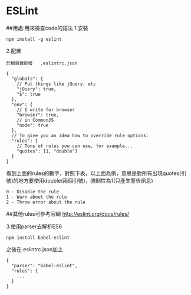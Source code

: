 # ESLint

##用處:用來檢查code的語法
1.安裝

```
npm install -g eslint  
```
2.配置

```
於根目錄新增   .eslintrc.json
```
```
{
  "globals": {
    // Put things like jQuery, etc
    "jQuery": true,
    "$": true
  },
  "env": {
    // I write for browser
    "browser": true,
    // in CommonJS
    "node": true
  },
  // To give you an idea how to override rule options:
  "rules": {
    // Tons of rules you can use, for example...
    "quotes": [1, "double"]
  }
}
```
看到上面的rules的數字，對照下表，以上面為例，意思是對所有出現quotes(引號)的地方要使用double(兩個引號)，強制性為1(只產生警告訊息)
```
0 - Disable the rule
1 - Warn about the rule
2 - Throw error about the rule
```
##其他rules可參考官網
http://eslint.org/docs/rules/

3.使用parser去解析ES6
```
npm install babel-eslint
```
之後在.eslintrc.json加上
```
{
  "parser": "babel-eslint",
  "rules": {
    ...
  }
}
```



